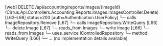 [web] DELETE /api/accounting/reports/images/{imageId}  (Cirrus.Api.Controllers.Accounting.Reports.Images.ImagesController.Delete)  [L63–L68] status=200 [auth=Authentication.UserPolicy]
  └─ calls ImageRepository.Remove [L67]
  └─ calls ImageRepository.WriteQuery [L66]
  └─ delete Image [L67]
    └─ reads_from Images
  └─ write Image [L66]
    └─ reads_from Images
  └─ uses_service IControlledRepository<Image>
    └─ method WriteQuery [L66]
      └─ ... (no implementation details available)

